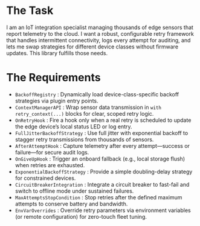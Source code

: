 # The Task

I am an IoT integration specialist managing thousands of edge sensors that report telemetry to the cloud. I want a robust, configurable retry framework that handles intermittent connectivity, logs every attempt for auditing, and lets me swap strategies for different device classes without firmware updates. This library fulfills those needs.

# The Requirements

* `BackoffRegistry` : Dynamically load device-class-specific backoff strategies via plugin entry points.  
* `ContextManagerAPI` : Wrap sensor data transmission in `with retry_context(...)` blocks for clear, scoped retry logic.  
* `OnRetryHook` : Fire a hook only when a real retry is scheduled to update the edge device’s local status LED or log entry.  
* `FullJitterBackoffStrategy` : Use full jitter with exponential backoff to stagger retry transmissions from thousands of sensors.  
* `AfterAttemptHook` : Capture telemetry after every attempt—success or failure—for secure audit logs.  
* `OnGiveUpHook` : Trigger an onboard fallback (e.g., local storage flush) when retries are exhausted.  
* `ExponentialBackoffStrategy` : Provide a simple doubling-delay strategy for constrained devices.  
* `CircuitBreakerIntegration` : Integrate a circuit breaker to fast-fail and switch to offline mode under sustained failures.  
* `MaxAttemptsStopCondition` : Stop retries after the defined maximum attempts to conserve battery and bandwidth.  
* `EnvVarOverrides` : Override retry parameters via environment variables (or remote configuration) for zero-touch fleet tuning.  
